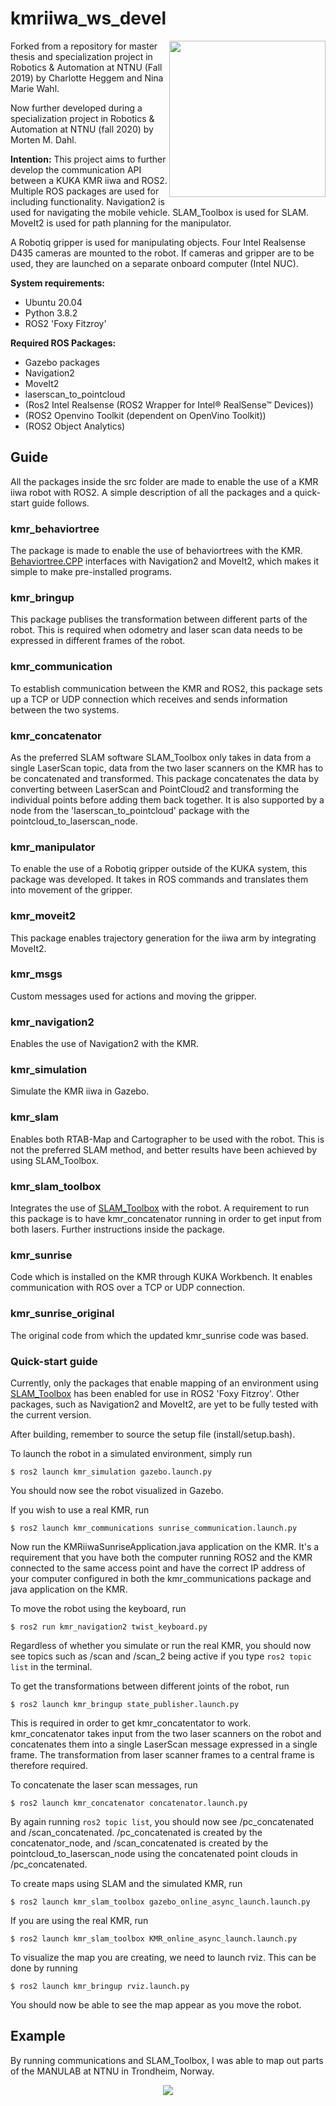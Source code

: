 # kmriiwa_ws_devel
<img align="right" src="https://img.directindustry.com/images_di/photo-g/17587-12407502.webp" height="250"/>
Forked from a repository for master thesis and specialization project in Robotics & Automation at NTNU (Fall 2019) by Charlotte Heggem and Nina Marie Wahl. 

Now further developed during a specialization project in Robotics & Automation at NTNU (fall 2020) by Morten M. Dahl.

**Intention:**
This project aims to further develop the communication API between a KUKA KMR iiwa and ROS2. 
Multiple ROS packages are used for including functionality. 
Navigation2 is used for navigating the mobile vehicle. 
SLAM_Toolbox is used for SLAM.
MoveIt2 is used for path planning for the manipulator. 

A Robotiq gripper is used for manipulating objects. 
Four Intel Realsense D435 cameras are mounted to the robot.
If cameras and gripper are to be used, they are launched on a separate onboard computer (Intel NUC). 

**System requirements:** 
- Ubuntu 20.04
- Python 3.8.2
- ROS2 'Foxy Fitzroy'


**Required ROS Packages:**
- Gazebo packages
- Navigation2
- MoveIt2
- laserscan_to_pointcloud
- (Ros2 Intel Realsense (ROS2 Wrapper for Intel® RealSense™ Devices))
- (ROS2 Openvino Toolkit (dependent on OpenVino Toolkit))
- (ROS2 Object Analytics)

## Guide
All the packages inside the src folder are made to enable the use of a KMR iiwa robot with ROS2. A simple description of all the packages and a quick-start guide follows.
### kmr_behaviortree
The package is made to enable the use of behaviortrees with the KMR. [Behaviortree.CPP](https://www.behaviortree.dev/) interfaces with Navigation2 and MoveIt2, which makes it simple to make pre-installed programs.

### kmr_bringup
This package publises the transformation between different parts of the robot. This is required when odometry and laser scan data needs to be expressed in different frames of the robot.

### kmr_communication
To establish communication between the KMR and ROS2, this package sets up a TCP or UDP connection which receives and sends information between the two systems.

### kmr_concatenator
As the preferred SLAM software SLAM_Toolbox only takes in data from a single LaserScan topic, data from the two laser scanners on the KMR has to be concatenated and transformed. This package concatenates the data by converting between LaserScan and PointCloud2 and transforming the individual points before adding them back together. It is also supported by a node from the 'laserscan_to_pointcloud' package with the pointcloud_to_laserscan_node.

### kmr_manipulator
To enable the use of a Robotiq gripper outside of the KUKA system, this package was developed. It takes in ROS commands and translates them into movement of the gripper.

### kmr_moveit2
This package enables trajectory generation for the iiwa arm by integrating MoveIt2.

### kmr_msgs
Custom messages used for actions and moving the gripper.

### kmr_navigation2
Enables the use of Navigation2 with the KMR.

### kmr_simulation
Simulate the KMR iiwa in Gazebo.

### kmr_slam
Enables both RTAB-Map and Cartographer to be used with the robot. This is not the preferred SLAM method, and better results have been achieved by using SLAM_Toolbox.

### kmr_slam_toolbox
Integrates the use of [SLAM_Toolbox](https://github.com/SteveMacenski/slam_toolbox/) with the robot. A requirement to run this package is to have kmr_concatenator running in order to get input from both lasers. Further instructions inside the package.

### kmr_sunrise
Code which is installed on the KMR through KUKA Workbench. It enables communication with ROS over a TCP or UDP connection.

### kmr_sunrise_original
The original code from which the updated kmr_sunrise code was based.

### Quick-start guide
Currently, only the packages that enable mapping of an environment using [SLAM_Toolbox](https://github.com/SteveMacenski/slam_toolbox/) has been enabled for use in ROS2 'Foxy Fitzroy'. Other packages, such as Navigation2 and MoveIt2, are yet to be fully tested with the current version.

After building, remember to source the setup file (install/setup.bash).

To launch the robot in a simulated environment, simply run
```
$ ros2 launch kmr_simulation gazebo.launch.py
```
You should now see the robot visualized in Gazebo. 

If you wish to use a real KMR, run
```
$ ros2 launch kmr_communications sunrise_communication.launch.py
```
Now run the KMRiiwaSunriseApplication.java application on the KMR. 
It's a requirement that you have both the computer running ROS2 and the KMR connected to the same access point and have the correct IP address of your computer configured in both the kmr_communications package and java application on the KMR.

To move the robot using the keyboard, run
```
$ ros2 run kmr_navigation2 twist_keyboard.py
```
Regardless of whether you simulate or run the real KMR, you should now see topics such as /scan and /scan_2 being active if you type `ros2 topic list` in the terminal.

To get the transformations between different joints of the robot, run
```
$ ros2 launch kmr_bringup state_publisher.launch.py
```
This is required in order to get kmr_concatentator to work. kmr_concatenator takes input from the two laser scanners on the robot and concatenates them into a single LaserScan message expressed in a single frame. The transformation from laser scanner frames to a central frame is therefore required.

To concatenate the laser scan messages, run
```
$ ros2 launch kmr_concatenator concatenator.launch.py
```
By again running `ros2 topic list`, you should now see /pc_concatenated and /scan_concatenated. /pc_concatenated is created by the concatenator_node, and /scan_concatenated is created by the pointcloud_to_laserscan_node using the concatenated point clouds in /pc_concatenated. 

To create maps using SLAM and the simulated KMR, run
```
$ ros2 launch kmr_slam_toolbox gazebo_online_async_launch.launch.py
```
If you are using the real KMR, run
```
$ ros2 launch kmr_slam_toolbox KMR_online_async_launch.launch.py
```

To visualize the map you are creating, we need to launch rviz. This can be done by running
```
$ ros2 launch kmr_bringup rviz.launch.py
```
You should now be able to see the map appear as you move the robot.

## Example
By running communications and SLAM_Toolbox, I was able to map out parts of the MANULAB at NTNU in Trondheim, Norway.
<p align="center">
  <img src="https://raw.githubusercontent.com/MortenMDahl/kmriiwa_ws_devel/foxy/MANULAB.PNG"/>
</p>

